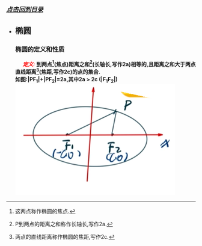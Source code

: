 ### [*点击回到目录*](./目录.md)
- ## 椭圆
     ### 椭圆的定义和性质
    &nbsp;&nbsp;&nbsp;&nbsp;
    <span style=color:red>***定义:***</span>    **到两点[^1]\(焦点)距离之和[^2]\(长轴长,写作2a)相等的,且距离之和大于两点直线距离[^3]\(焦距,写作2c)的点的集合.**                
    **如图:|PF<sub>1</sub>|+|PF<sub>2</sub>|=2a,其中2a > 2c (|F<sub>1</sub>F<sub>2</sub>|)**    
    ![](../imgs/tuoyuan001.png)
    [^1]:这两点称作椭圆的焦点.
    [^2]:P到两点的距离之和称作长轴长,写作2a.
    [^3]:两点的直线距离称作椭圆的焦距,写作2c.